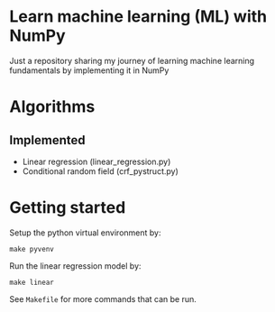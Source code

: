 # Learn machine learning (ML) with NumPy
Just a repository sharing my journey of learning machine learning fundamentals
by implementing it in NumPy

# Algorithms
## Implemented
* Linear regression (linear_regression.py)
* Conditional random field (crf_pystruct.py)

# Getting started
Setup the python virtual environment by:
```
make pyvenv
```

Run the linear regression model by:
```
make linear
```

See `Makefile` for more commands that can be run.